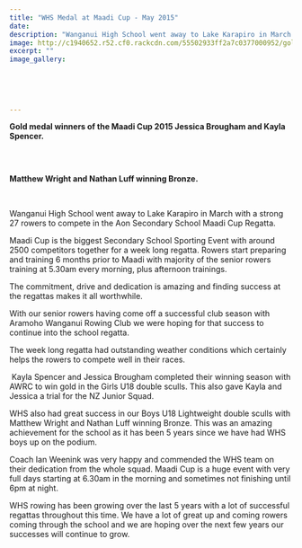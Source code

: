 ```yaml
---
title: "WHS Medal at Maadi Cup - May 2015"
date: 
description: "Wanganui High School went away to Lake Karapiro in March with a strong 27 rowers to compete in the Aon Secondary School Maadi Cup Regatta, from River City Press article on 7/5/15..."
image: http://c1940652.r52.cf0.rackcdn.com/55502933ff2a7c0377000952/gold-medal-winners-maadi-cup-2015-Jess-and-Kayla.RCPjpg.jpg
excerpt: ""
image_gallery:
    
    
    
    
    
---
```


<p><strong>Gold medal winners of the Maadi Cup 2015 Jessica Brougham and Kayla Spencer.</strong></p>
<p><strong><br /></strong></p>
<p><img src=http://c1940652.r52.cf0.rackcdn.com/5550294eb8d39a0358000732/bronze-medal-winners-maadi-cup-2015.RCPjpg.jpg alt="" /></p>
<p><strong>Matthew Wright and Nathan Luff winning Bronze.</strong></p>
<p><strong><br /></strong></p>
<p>Wanganui High School went away to Lake Karapiro in March with a strong 27 rowers to compete in the Aon Secondary School Maadi Cup Regatta.</p>
<p>Maadi Cup is the biggest Secondary School Sporting Event with around 2500 competitors together for a week long regatta. Rowers start preparing and training 6 months prior to Maadi with majority of the senior rowers training at 5.30am every morning, plus afternoon trainings.</p>
<p>The commitment, drive and dedication is amazing and finding success at the regattas makes it all worthwhile.</p>
<p>With our senior rowers having come off a successful club season with Aramoho Wanganui Rowing Club we were hoping for that success to continue into the school regatta.</p>
<p>The week long regatta had outstanding weather conditions which certainly helps the rowers to compete well in their races.</p>
<p>&nbsp;Kayla Spencer and Jessica Brougham completed their winning season with AWRC to win gold in the Girls U18 double sculls. This also gave Kayla and Jessica a trial for the NZ Junior Squad.</p>
<p>WHS also had great success in our Boys U18 Lightweight double sculls with Matthew Wright and Nathan Luff winning Bronze. This was an amazing achievement for the school as it has been 5 years since we have had WHS boys up on the podium.</p>
<p>Coach Ian Weenink was very happy and commended the WHS team on their dedication from the whole squad. Maadi Cup is a huge event with very full days starting at 6.30am in the morning and sometimes not finishing until 6pm at night.</p>
<p>WHS rowing has been growing over the last 5 years with a lot of successful regattas throughout this time. We have a lot of great up and coming rowers coming through the school and we are hoping over the next few years our successes will continue to grow.&nbsp;</p>

